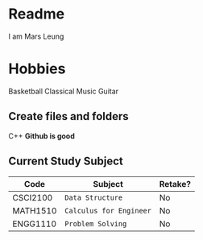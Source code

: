 # Readme

I am Mars Leung 

# Hobbies
Basketball
Classical Music
Guitar

## Create files and folders

C++
**Github is good** 

## Current Study Subject


|Code                |Subject                          |Retake?                        |
|----------------|-------------------------------|-----------------------------|
|CSCI2100|`Data Structure`            |No            |
|MATH1510          |`Calculus for Engineer`            |No            |
|ENGG1110          |`Problem Solving `|No|

